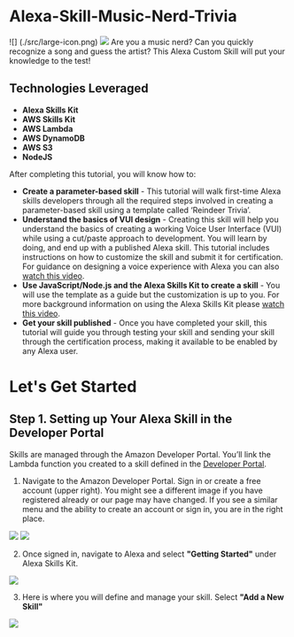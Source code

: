 # Alexa-Skill-Music-Nerd-Trivia
 ![] (./src/large-icon.png)
 ![](https://s3.amazonaws.com/spotify-audio-files/small-image.jpeg)
Are you a music nerd? Can you quickly recognize a song and guess the artist?
This Alexa Custom Skill will put your knowledge to the test!

Technologies Leveraged
-----------------------
* **Alexa Skills Kit**
* **AWS Skills Kit**
* **AWS Lambda**
* **AWS DynamoDB**
* **AWS S3**
* **NodeJS**

After completing this tutorial, you will know how to:

  * **Create a parameter-based skill** - This tutorial will walk first-time Alexa skills developers through all the required steps involved in creating a parameter-based skill using a template called ‘Reindeer Trivia’.
  * **Understand the basics of VUI design** - Creating this skill will help you understand the basics of creating a working Voice User Interface (VUI) while using a cut/paste approach to development. You will learn by doing, and end up with a published Alexa skill. This tutorial includes instructions on how to customize the skill and submit it for certification. For guidance on designing a voice experience with Alexa you can also [watch this video](https://goto.webcasts.com/starthere.jsp?ei=1087592).
  * **Use JavaScript/Node.js and the Alexa Skills Kit to create a skill** - You will use the template as a guide but the customization is up to you. For more background information on using the Alexa Skills Kit please [watch this video](https://goto.webcasts.com/starthere.jsp?ei=1087595).
  * **Get your skill published** - Once you have completed your skill, this tutorial will guide you through testing your skill and sending your skill through the certification process, making it available to be enabled by any Alexa user.

# Let's Get Started

## Step 1. Setting up Your Alexa Skill in the Developer Portal

Skills are managed through the Amazon Developer Portal. You’ll link the Lambda function you created to a skill defined in the [Developer Portal](https://developer.amazon.com/).

1. Navigate to the Amazon Developer Portal. Sign in or create a free account (upper right). You might see a different image if you have registered already or our page may have changed. If you see a similar menu and the ability to create an account or sign in, you are in the right place.

 ![](https://s3.amazonaws.com/spotify-audio-files/small-image.jpeg)
 ![](https://s3.amazonaws.com/lantern-code-samples-images/trivia/devsignin.png)

2. Once signed in, navigate to Alexa and select **"Getting Started"** under Alexa Skills Kit.

 ![](https://s3.amazonaws.com/lantern-code-samples-images/trivia/Getstartedask.png)

3. Here is where you will define and manage your skill. Select **"Add a New Skill"**

 ![](https://s3.amazonaws.com/lantern-code-samples-images/trivia/AddnewSkill.png)
